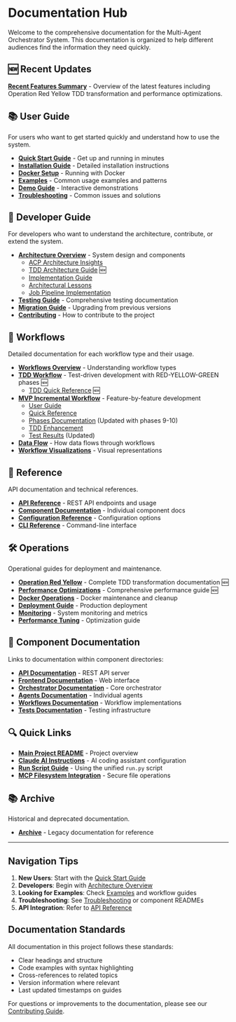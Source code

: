 # Documentation Hub

Welcome to the comprehensive documentation for the Multi-Agent Orchestrator System. This documentation is organized to help different audiences find the information they need quickly.

## 🆕 Recent Updates

**[Recent Features Summary](recent-features-summary.md)** - Overview of the latest features including Operation Red Yellow TDD transformation and performance optimizations.

## 📚 User Guide

For users who want to get started quickly and understand how to use the system.

- **[Quick Start Guide](user-guide/quick-start.md)** - Get up and running in minutes
- **[Installation Guide](user-guide/installation.md)** - Detailed installation instructions
- **[Docker Setup](user-guide/docker-setup.md)** - Running with Docker
- **[Examples](user-guide/examples.md)** - Common usage examples and patterns
- **[Demo Guide](user-guide/demo-guide.md)** - Interactive demonstrations
- **[Troubleshooting](user-guide/troubleshooting.md)** - Common issues and solutions

## 🔧 Developer Guide

For developers who want to understand the architecture, contribute, or extend the system.

- **[Architecture Overview](developer-guide/architecture/README.md)** - System design and components
  - [ACP Architecture Insights](developer-guide/architecture/acp-insights.md)
  - [TDD Architecture Guide](developer-guide/architecture/tdd-architecture.md) 🆕
  - [Implementation Guide](developer-guide/architecture/implementation-guide.md)
  - [Architectural Lessons](developer-guide/architecture/lessons-learned.md)
  - [Job Pipeline Implementation](developer-guide/architecture/job-pipeline.md)
- **[Testing Guide](developer-guide/testing-guide.md)** - Comprehensive testing documentation
- **[Migration Guide](developer-guide/migration-guide.md)** - Upgrading from previous versions
- **[Contributing](developer-guide/contributing.md)** - How to contribute to the project

## 🔄 Workflows

Detailed documentation for each workflow type and their usage.

- **[Workflows Overview](workflows/README.md)** - Understanding workflow types
- **[TDD Workflow](workflows/tdd-workflow.md)** - Test-driven development with RED-YELLOW-GREEN phases 🆕
  - [TDD Quick Reference](workflows/tdd-quick-reference.md) 🆕
- **[MVP Incremental Workflow](workflows/mvp-incremental/README.md)** - Feature-by-feature development
  - [User Guide](workflows/mvp-incremental/user-guide.md)
  - [Quick Reference](workflows/mvp-incremental/quick-reference.md)
  - [Phases Documentation](workflows/mvp-incremental/phases.md) (Updated with phases 9-10)
  - [TDD Enhancement](workflows/mvp-incremental/tdd-enhancement.md)
  - [Test Results](workflows/mvp-incremental/test-results.md) (Updated)
- **[Data Flow](workflows/data-flow.md)** - How data flows through workflows
- **[Workflow Visualizations](workflow_visualizations/)** - Visual representations

## 📖 Reference

API documentation and technical references.

- **[API Reference](reference/api-reference.md)** - REST API endpoints and usage
- **[Component Documentation](reference/components.md)** - Individual component docs
- **[Configuration Reference](reference/configuration.md)** - Configuration options
- **[CLI Reference](reference/cli-reference.md)** - Command-line interface

## 🛠️ Operations

Operational guides for deployment and maintenance.

- **[Operation Red Yellow](operations/operation-red-yellow.md)** - Complete TDD transformation documentation 🆕
- **[Performance Optimizations](operations/performance-optimizations.md)** - Comprehensive performance guide 🆕
- **[Docker Operations](operations/docker-cleanup.md)** - Docker maintenance and cleanup
- **[Deployment Guide](operations/deployment.md)** - Production deployment
- **[Monitoring](operations/monitoring.md)** - System monitoring and metrics
- **[Performance Tuning](operations/performance.md)** - Optimization guide

## 📁 Component Documentation

Links to documentation within component directories:

- **[API Documentation](/api/README.md)** - REST API server
- **[Frontend Documentation](/frontend/README.md)** - Web interface
- **[Orchestrator Documentation](/orchestrator/README.md)** - Core orchestrator
- **[Agents Documentation](/agents/README.md)** - Individual agents
- **[Workflows Documentation](/workflows/README.md)** - Workflow implementations
- **[Tests Documentation](/tests/README.md)** - Testing infrastructure

## 🔍 Quick Links

- **[Main Project README](../README.md)** - Project overview
- **[Claude AI Instructions](../CLAUDE.md)** - AI coding assistant configuration
- **[Run Script Guide](user-guide/run-script.md)** - Using the unified `run.py` script
- **[MCP Filesystem Integration](mcp-filesystem-integration.md)** - Secure file operations

## 📚 Archive

Historical and deprecated documentation.

- **[Archive](archive/)** - Legacy documentation for reference

---

## Navigation Tips

1. **New Users**: Start with the [Quick Start Guide](user-guide/quick-start.md)
2. **Developers**: Begin with [Architecture Overview](developer-guide/architecture/README.md)
3. **Looking for Examples**: Check [Examples](user-guide/examples.md) and workflow guides
4. **Troubleshooting**: See [Troubleshooting](user-guide/troubleshooting.md) or component READMEs
5. **API Integration**: Refer to [API Reference](reference/api-reference.md)

## Documentation Standards

All documentation in this project follows these standards:
- Clear headings and structure
- Code examples with syntax highlighting
- Cross-references to related topics
- Version information where relevant
- Last updated timestamps on guides

For questions or improvements to the documentation, please see our [Contributing Guide](developer-guide/contributing.md).